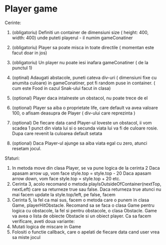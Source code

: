 # Player game

Cerinte:
1. (obligatoriu) Definiti un container de dimensiuni size ( height: 400, width: 400) unde puteti playerul - il numim gameConatiner

2. (obligatoriu) Player sa poate misca in toate directile ( momentan este facut doar in jos)

3. (obligatoriu) Un player nu poate iesi inafara gameConatiner ( de la punctul 1)

4. (optinal) Adaugati abstacole, puneti cateva div-uri ( dimensiuni fixe cu anumita culoare) in gameConatiner, pot fi random puse in container. ( cum este Food in cazul Snak-ului facut in clasa)
5. (optional) Player daca intalneste un obstacol, nu poate trece de el

6. (optional) Player sa aiba o proprietate life, care default va avea valoare 100, o afisam deasupra  de Player ( div-ului care reprezinta )

7. (optional) De fiecare data cand Player-ul loveste un obstacol, ii vom scadea 1 punct din viata lui si o secunda viata lui va fi de culoare rosie. Dupa care revenit la culoarea default setata

8. (optional) Daca Player-ul ajunge sa aiba viata egal cu zero, atunci resetam jocul.

Sfaturi:

1. In metoda move din clasa Player, se va pune logica de la cerinta 2
  Daca apasam arrow up, vom face style.top = style.top - 20
  Daca apasam arrow down, vom face style.top = style.top + 20
  etc.
2. Cerinta 3, acolo recomand o metoda playIsOutsideOfContainer(nextTop, nextLeft) care sa returneze true sau false. Daca returneza true atunci nu mai facem update la style.top/left, pe false, facem
3. Cerinta 5, la fel ca mai sus, facem o metoda care o punem in clasa Game, playerHitObstacle. Recomand sa se faca o clasa Game pentru logica cu obstacole, la fel si pentru obstacole, o clasa Obstacle. Game va avea o lista de obiecte Obstacle si un obiect player. 
Ca sa facem verificare, aveti doua variante:
 1. Mutati logica de miscare in Game
 2. Folositi o functie callback, care o apelati de fiecare data cand user vrea sa miste jocul